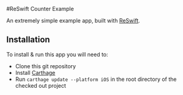 #ReSwift Counter Example

An extremely simple example app, built with [ReSwift](https://github.com/ReSwift/ReSwift).

## Installation

To install & run this app you will need to:

- Clone this git repository
- Install [Carthage](https://github.com/carthage/carthage)
- Run `carthage update --platform iOS` in the root directory of the checked out project
